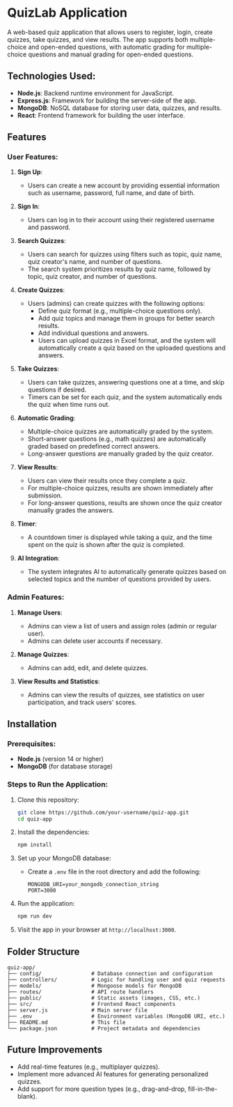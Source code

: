 # QuizLab Application

A web-based quiz application that allows users to register, login, create quizzes, take quizzes, and view results. The app supports both multiple-choice and open-ended questions, with automatic grading for multiple-choice questions and manual grading for open-ended questions.
## Technologies Used:
- **Node.js**: Backend runtime environment for JavaScript.
- **Express.js**: Framework for building the server-side of the app.
- **MongoDB**: NoSQL database for storing user data, quizzes, and results.
- **React**: Frontend framework for building the user interface.
## Features

### User Features:
1. **Sign Up**:
   - Users can create a new account by providing essential information such as username, password, full name, and date of birth.
   
2. **Sign In**:
   - Users can log in to their account using their registered username and password.

3. **Search Quizzes**:
   - Users can search for quizzes using filters such as topic, quiz name, quiz creator's name, and number of questions.
   - The search system prioritizes results by quiz name, followed by topic, quiz creator, and number of questions.

4. **Create Quizzes**:
   - Users (admins) can create quizzes with the following options:
     - Define quiz format (e.g., multiple-choice questions only).
     - Add quiz topics and manage them in groups for better search results.
     - Add individual questions and answers.
     - Users can upload quizzes in Excel format, and the system will automatically create a quiz based on the uploaded questions and answers.

5. **Take Quizzes**:
   - Users can take quizzes, answering questions one at a time, and skip questions if desired.
   - Timers can be set for each quiz, and the system automatically ends the quiz when time runs out.

6. **Automatic Grading**:
   - Multiple-choice quizzes are automatically graded by the system.
   - Short-answer questions (e.g., math quizzes) are automatically graded based on predefined correct answers.
   - Long-answer questions are manually graded by the quiz creator.

7. **View Results**:
   - Users can view their results once they complete a quiz.
   - For multiple-choice quizzes, results are shown immediately after submission.
   - For long-answer questions, results are shown once the quiz creator manually grades the answers.

8. **Timer**:
   - A countdown timer is displayed while taking a quiz, and the time spent on the quiz is shown after the quiz is completed.

9. **AI Integration**:
   - The system integrates AI to automatically generate quizzes based on selected topics and the number of questions provided by users.

### Admin Features:
1. **Manage Users**:
   - Admins can view a list of users and assign roles (admin or regular user).
   - Admins can delete user accounts if necessary.

2. **Manage Quizzes**:
   - Admins can add, edit, and delete quizzes.

3. **View Results and Statistics**:
   - Admins can view the results of quizzes, see statistics on user participation, and track users' scores.

## Installation

### Prerequisites:
- **Node.js** (version 14 or higher)
- **MongoDB** (for database storage)

### Steps to Run the Application:
1. Clone this repository:
   ```bash
   git clone https://github.com/your-username/quiz-app.git
   cd quiz-app
   ```

2. Install the dependencies:
   ```bash
   npm install
   ```

3. Set up your MongoDB database:
   - Create a `.env` file in the root directory and add the following:
     ```
     MONGODB_URI=your_mongodb_connection_string
     PORT=3000
     ```

4. Run the application:
   ```bash
   npm run dev
   ```

5. Visit the app in your browser at `http://localhost:3000`.

## Folder Structure

```
quiz-app/
├── config/                # Database connection and configuration
├── controllers/           # Logic for handling user and quiz requests
├── models/                # Mongoose models for MongoDB
├── routes/                # API route handlers
├── public/                # Static assets (images, CSS, etc.)
├── src/                   # Frontend React components
├── server.js              # Main server file
├── .env                   # Environment variables (MongoDB URI, etc.)
├── README.md              # This file
└── package.json           # Project metadata and dependencies
```

## Future Improvements
- Add real-time features (e.g., multiplayer quizzes).
- Implement more advanced AI features for generating personalized quizzes.
- Add support for more question types (e.g., drag-and-drop, fill-in-the-blank).

